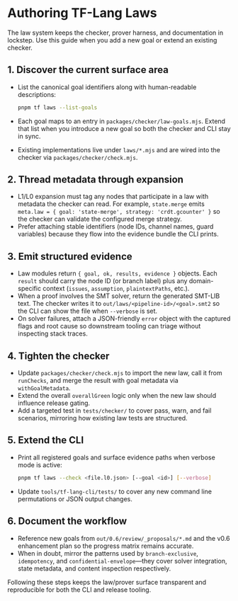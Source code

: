 # Authoring TF-Lang Laws

The law system keeps the checker, prover harness, and documentation in lockstep. Use this guide when you add a new goal or extend an existing checker.

## 1. Discover the current surface area

* List the canonical goal identifiers along with human-readable descriptions:

  ```bash
  pnpm tf laws --list-goals
  ```
* Each goal maps to an entry in `packages/checker/law-goals.mjs`. Extend that list when you introduce a new goal so both the checker and CLI stay in sync.
* Existing implementations live under `laws/*.mjs` and are wired into the checker via `packages/checker/check.mjs`.

## 2. Thread metadata through expansion

* L1/L0 expansion must tag any nodes that participate in a law with metadata the checker can read. For example, `state.merge` emits `meta.law = { goal: 'state-merge', strategy: 'crdt.gcounter' }` so the checker can validate the configured merge strategy.
* Prefer attaching stable identifiers (node IDs, channel names, guard variables) because they flow into the evidence bundle the CLI prints.

## 3. Emit structured evidence

* Law modules return `{ goal, ok, results, evidence }` objects. Each `result` should carry the node ID (or branch label) plus any domain-specific context (`issues`, `assumption`, `plaintextPaths`, etc.).
* When a proof involves the SMT solver, return the generated SMT-LIB text. The checker writes it to `out/laws/<pipeline-id>/<goal>.smt2` so the CLI can show the file when `--verbose` is set.
* On solver failures, attach a JSON-friendly `error` object with the captured flags and root cause so downstream tooling can triage without inspecting stack traces.

## 4. Tighten the checker

* Update `packages/checker/check.mjs` to import the new law, call it from `runChecks`, and merge the result with goal metadata via `withGoalMetadata`.
* Extend the overall `overallGreen` logic only when the new law should influence release gating.
* Add a targeted test in `tests/checker/` to cover pass, warn, and fail scenarios, mirroring how existing law tests are structured.

## 5. Extend the CLI

* Print all registered goals and surface evidence paths when verbose mode is active:

  ```bash
  pnpm tf laws --check <file.l0.json> [--goal <id>] [--verbose]
  ```
* Update `tools/tf-lang-cli/tests/` to cover any new command line permutations or JSON output changes.

## 6. Document the workflow

* Reference new goals from `out/0.6/review/_proposals/*.md` and the v0.6 enhancement plan so the progress matrix remains accurate.
* When in doubt, mirror the patterns used by `branch-exclusive`, `idempotency`, and `confidential-envelope`—they cover solver integration, state metadata, and content inspection respectively.

Following these steps keeps the law/prover surface transparent and reproducible for both the CLI and release tooling.
